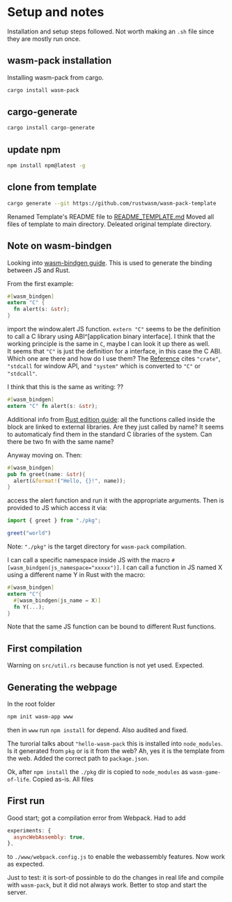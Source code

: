 # Setup and notes

Installation and setup steps followed.
Not worth making an `.sh` file since they are mostly run once.

## wasm-pack installation

Installing wasm-pack from cargo.

```bash
cargo install wasm-pack

```

## cargo-generate

```bash
cargo install cargo-generate
```

## update npm
```bash
npm install npm@latest -g
```

## clone from template
```bash
cargo generate --git https://github.com/rustwasm/wasm-pack-template
```

Renamed Template's README file to [README_TEMPLATE.md](README_TEMPLATE.md)
Moved all files of template to main directory.
Deleated original template directory.

## Note on wasm-bindgen
Looking into [wasm-bindgen guide](https://rustwasm.github.io/wasm-bindgen/introduction.html).
This is used to generate the binding between JS and Rust.

From the first example:

```rust
#[wasm_bindgen]
extern "C" {
  fn alert(s: &str);
}
```

import the window.alert JS function.
`extern "C"` seems to be the definition to call a C library using ABI^[application binary interface].
I think that the working principle is the same in `C`, maybe I can look it up there as well.  
It seems that `"C"` is just the definition for a interface, in this case the C ABI.
Which one are there and how do I use them?
The [Reference](https://doc.rust-lang.org/reference/items/external-blocks.html) cites `"crate"`, `"stdcall` for window API, and `"system"` which is converted to `"C"` or `"stdcall"`.

I think that this is the same as writing: ??

```rust
#[wasm_bindgen]
extern "C" fn alert(s: &str);
```

Additional info from [Rust edition guide](https://doc.rust-lang.org/edition-guide/rust-2024/unsafe-extern.html): all the functions called inside the block are linked to external libraries.
Are they just called by name? It seems to automaticaly find them in the standard C libraries of the system.
Can there be two fn with the same name?


Anyway moving on.
Then:

```rust
#[wasm_bindgen]
pub fn greet(name: &str){
  alert(&format!("Hello, {}!", name));
}
```

access the alert function and run it with the appropriate arguments.
Then is provided to JS which access it via:

```js
import { greet } from "./pkg";

greet("world")
```

Note: `"./pkg"` is the target directory for `wasm-pack` compilation.

I can call a specific namespace inside JS with the macro `#[wasm_bindgen(js_namespace="xxxxx")]`.
I can call a function in JS named X using a different name Y in Rust with the macro:

```rust
#[wasm_bindgen]
extern "C"{
  #[wasm_bindgen(js_name = X)]
  fn Y(...);
}
```

Note that the same JS function can be bound to different Rust functions.

## First compilation
Warning on `src/util.rs` because function is not yet used. Expected.

## Generating the webpage

In the root folder

```bash
npm init wasm-app www
```

then in `www` run `npm install` for depend.
Also audited and fixed.

The turorial talks about `"hello-wasm-pack` this is installed into `node_modules`.
Is it generated from `pkg` or is it from the web? 
Ah, yes it is the template from the web. 
Added the correct path to `package.json`.

Ok, after `npm install` the `./pkg` dir is copied to `node_modules` as `wasm-game-of-life`.
Copied as-is. All files

## First run

Good start; got a compilation error from Webpack.
Had to add 

```js
experiments: {
  asyncWebAssembly: true,
},
```

to `./www/webpack.config.js` to enable the webassembly features.
Now work as expected.

Just to test: it is sort-of possinble to do the changes in real life and compile with `wasm-pack`, but it did not always work.
Better to stop and start the server.
